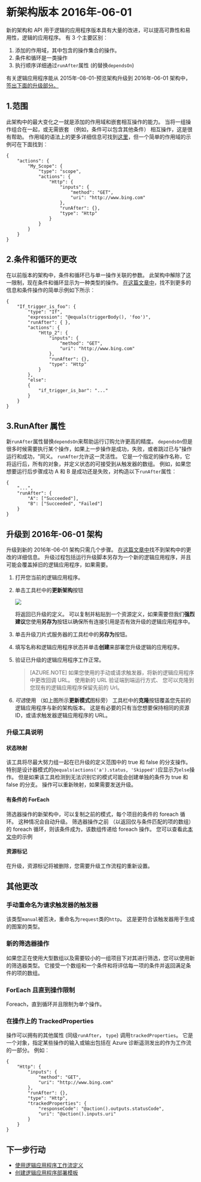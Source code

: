 <properties 
    pageTitle="新架构版本 2016年-06-01 |Microsoft Azure" 
    description="学习如何编写逻辑应用程序最新版本的 JSON 定义" 
    authors="jeffhollan" 
    manager="dwrede" 
    editor="" 
    services="logic-apps" 
    documentationCenter=""/>

<tags
    ms.service="logic-apps"
    ms.workload="integration"
    ms.tgt_pltfrm="na"
    ms.devlang="na"
    ms.topic="article"
    ms.date="07/25/2016"
    ms.author="jehollan"/>
    
# <a name="new-schema-version-2016-06-01"></a>新架构版本 2016年-06-01

新的架构和 API 用于逻辑的应用程序版本具有大量的改进，可以提高可靠性和易用性，逻辑的应用程序。 有 3 个主要区别︰

1. 添加的作用域，其中包含的操作集合的操作。
1. 条件和循环是一类操作
1. 执行顺序详细通过`runAfter`属性 (的替换`dependsOn`)

有关逻辑应用程序能从 2015年-08-01-预览架构升级到 2016年-06-01 架构中，[签出下面的升级部分。](#upgrading-to-2016-06-01-schema)


## <a name="1-scopes"></a>1.范围

此架构中的最大变化之一就是添加的作用域和嵌套相互操作的能力。  当将一组操作组合在一起，或无需嵌套 （例如，条件可以包含其他条件） 相互操作，这是很有帮助。  作用域的语法上的更多详细信息可找到[这里](app-service-logic-loops-and-scopes.md)，但一个简单的作用域的示例可在下面找到︰


```
{
    "actions": {
        "My_Scope": {
            "type": "scope",
            "actions": {                
                "Http": {
                    "inputs": {
                        "method": "GET",
                        "uri": "http://www.bing.com"
                    },
                    "runAfter": {},
                    "type": "Http"
                }
            }
        }
    }
}
```

## <a name="2-conditions-and-loops-changes"></a>2.条件和循环的更改

在以前版本的架构中，条件和循环已与单一操作关联的参数。  此架构中解除了这一限制，现在条件和循环显示为一种类型的操作。  [在这篇文章中](app-service-logic-loops-and-scopes.md)，找不到更多的信息和条件操作的简单示例如下所示︰

```
{
    "If_trigger_is_foo": {
        "type": "If",
        "expression": "@equals(triggerBody(), 'foo')",
        "runAfter": { },
        "actions": {
            "Http_2": {
                "inputs": {
                    "method": "GET",
                    "uri": "http://www.bing.com"
                },
                "runAfter": {},
                "type": "Http"
            }
        },
        "else": 
        {
            "if_trigger_is_bar": "..."
        }      
    }
}
```

## <a name="3-runafter-property"></a>3.RunAfter 属性

新`runAfter`属性替换`dependsOn`来帮助运行订购允许更高的精度。  `dependsOn`但是很多时候需要执行某个操作，如果上一步操作是成功，失败，或者跳过已与"操作运行和成功，"同义。  `runAfter`允许这一灵活性。  它是一个指定的操作名称，它将运行后，所有的对象，并定义状态的可接受到从触发器的数组。  例如，如果您想要运行后步骤成功 A 和 B 是成功还是失败，对构造以下`runAfter`属性︰

```
{
    "...",
    "runAfter": {
        "A": ["Succeeded"],
        "B": ["Succeeded", "Failed"]
    }
}
```

## <a name="upgrading-to-2016-06-01-schema"></a>升级到 2016年-06-01 架构

升级到新的 2016年-06-01 架构只需几个步骤。  [在这篇文章中](app-service-logic-schema-2016-04-01.md)找不到架构中的更改的详细信息。  升级过程包括运行升级脚本另存为一个新的逻辑应用程序，并且可能会覆盖掉旧的逻辑应用程序，如果需要。

1. 打开您当前的逻辑应用程序。
1. 单击工具栏中的**更新架构**按钮
   
    ![][1]
   
    将返回已升级的定义。  可以复制并粘贴到一个资源定义，如果需要但我们**强烈建议**您使用**另存为**按钮以确保所有连接引用是否有效升级的逻辑应用程序中。
1. 单击升级刀片式服务器的工具栏中的**另存为**按钮。
1. 填写名称和逻辑应用程序状态并单击**创建**来部署您升级逻辑的应用程序。
1. 验证已升级的逻辑应用程序工作正常。

    >[AZURE.NOTE] 如果您使用的手动或请求触发器，将新的逻辑应用程序中更改回调 URL。  使用新的 URL 验证端到端运行方式、 您可以克隆到您现有的逻辑应用程序保留先前的 Url。

1. *可选*使用 （如上图所示**更新模式**图标旁） 工具栏中的**克隆**按钮覆盖您先前的逻辑应用程序与新的架构版本。  这是有必要的只有当您想要保持相同的资源 ID，或请求触发器逻辑应用程序的 URL。

### <a name="upgrade-tool-notes"></a>升级工具说明

#### <a name="condition-mapping"></a>状态映射

该工具将尽最大努力组一起在已升级的定义范围中的 true 和 false 的分支操作。  特别是设计器模式的`@equals(actions('a').status, 'Skipped')`应显示为`else`操作。  但是如果该工具检测到无法识别它的模式可能会创建单独的条件为 true 和 false 的分支。  操作可以重新映射，如果需要发送升级。

#### <a name="foreach-with-condition"></a>有条件的 ForEach
  
筛选器操作的新架构中，可以复制之前的模式，每个项目的条件的 foreach 循环。  这种情况会自动升级。  筛选器操作之前 （以返回仅与条件匹配的项的数组） 的 foreach 循环，则该条件成为，该数组传递给 foreach 操作。  您可以查看此[本文中](app-service-logic-loops-and-scopes.md)的示例

#### <a name="resource-tags"></a>资源标记

在升级，资源标记将被删除，您需要升级工作流程的重新设置。

## <a name="other-changes"></a>其他更改

### <a name="manual-trigger-renamed-to-request-trigger"></a>手动重命名为请求触发器的触发器

该类型`manual`被否决，重命名为`request`类的`http`。  这是更符合该触发器用于生成的图案的类型。

### <a name="new-filter-action"></a>新的筛选器操作

如果您正在使用大型数组以及需要较小的一组项目下对其进行筛选，您可以使用新的筛选器类型。  它接受一个数组和一个条件和将评估每一项的条件并返回满足条件的项的数组。

### <a name="foreach-and-until-action-restrictions"></a>ForEach 且直到操作限制

Foreach，直到循环并且限制为单个操作。

### <a name="trackedproperties-on-actions"></a>在操作上的 TrackedProperties

操作可以拥有的其他属性 (同级`runAfter`， `type`) 调用`trackedProperties`。  它是一个对象，指定某些操作的输入或输出包括在 Azure 诊断遥测发出的作为工作流的一部分。  例如︰

```
{                
    "Http": {
        "inputs": {
            "method": "GET",
            "uri": "http://www.bing.com"
        },
        "runAfter": {},
        "type": "Http",
        "trackedProperties": {
            "responseCode": "@action().outputs.statusCode",
            "uri": "@action().inputs.uri"
        }
    }
}
```

## <a name="next-steps"></a>下一步行动
- [使用逻辑应用程序工作流定义](app-service-logic-author-definitions.md)
- [创建逻辑应用程序部署模板](app-service-logic-create-deploy-template.md)


<!-- Image references -->
[1]: ./media/app-service-logic-schema-2016-04-01/upgradeButton.png

